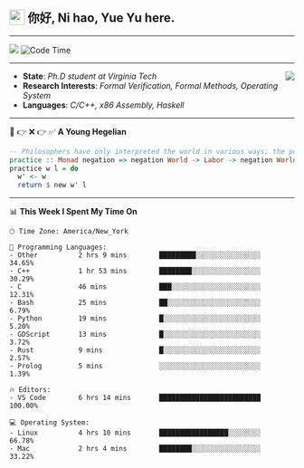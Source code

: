 <h2> <img style="vertical-align: text-bottom;" src=https://slackmojis.com/emojis/13253-yay-frog/download/ width=27> 你好, Ni hao, Yue Yu here. </h2>

---

![](https://shields.io/badge/dynamic/json?color=blue&amp;label=Visitors&amp;query=value&amp;url=https://api.countapi.xyz/hit/fishjump.fishjump) ![Code Time](https://img.shields.io/badge/Code%20Time-419%20hrs%2021%20mins-blue)

---

<img align='right' src=https://slackmojis.com/emojis/5264-coding/download> </td>

- **State**: *Ph.D student at Virginia Tech*
- **Research Interests**: *Formal Verification, Formal Methods, Operating System*
- **Languages**: *C/C++, x86 Assembly, Haskell*

---

🚫 👉 ❌ 👉 ✅ **A Young Hegelian**

``` haskell
-- Philosophers have only interpreted the world in various ways; the point is to change it.
practice :: Monad negation => negation World -> Labor -> negation World
practice w l = do
  w' <- w
  return $ new w' l
```

---


📊 **This Week I Spent My Time On** 

```text
🕑︎ Time Zone: America/New_York

💬 Programming Languages:
- Other          2 hrs 9 mins        █████████░░░░░░░░░░░░░░░░     34.65%
- C++            1 hr 53 mins        ████████░░░░░░░░░░░░░░░░░     30.29%
- C              46 mins             ███░░░░░░░░░░░░░░░░░░░░░░     12.31%
- Bash           25 mins             ██░░░░░░░░░░░░░░░░░░░░░░░     6.79%
- Python         19 mins             █░░░░░░░░░░░░░░░░░░░░░░░░     5.20%
- GDScript       13 mins             █░░░░░░░░░░░░░░░░░░░░░░░░     3.72%
- Rust           9 mins              █░░░░░░░░░░░░░░░░░░░░░░░░     2.57%
- Prolog         5 mins              ░░░░░░░░░░░░░░░░░░░░░░░░░     1.39%

🔥 Editors:
- VS Code        6 hrs 14 mins       █████████████████████████     100.00%

💻 Operating System:
- Linux          4 hrs 10 mins       █████████████████░░░░░░░░     66.78%
- Mac            2 hrs 4 mins        ████████░░░░░░░░░░░░░░░░░     33.22%
```

